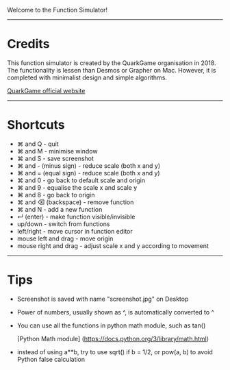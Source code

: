 Welcome to the Function Simulator!

***

# Credits
This function simulator is created by the QuarkGame organisation in 2018.
The functionality is lessen than Desmos or Grapher on Mac.
However, it is completed with minimalist design and simple algorithms.

[QuarkGame official website](https://jiziao6.wixsite.com/quarkgame)

***

# Shortcuts
* ⌘ and Q - quit
* ⌘ and M - minimise window
* ⌘ and S - save screenshot
* ⌘ and - (minus sign) - reduce scale (both x and y)
* ⌘ and = (equal sign) - reduce scale (both x and y)
* ⌘ and 0 - go back to default scale and origin
* ⌘ and 9 - equalise the scale x and scale y
* ⌘ and 8 - go back to origin
* ⌘ and ⌫ (backspace) - remove function
* ⌘ and N - add a new function
* ↵ (enter) - make function visible/invisible
* up/down - switch from functions
* left/right - move cursor in function editor
* mouse left and drag - move origin
* mouse right and drag - adjust scale x and y according to movement

***

# Tips
* Screenshot is saved with name "screenshot.jpg" on Desktop
* Power of numbers, usually shown as ^, is automatically converted to ^
* You can use all the functions in python math module, such as tan()

  [Python Math module] (https://docs.python.org/3/library/math.html)
  
* instead of using a**b, try to use sqrt() if b = 1/2, or pow(a, b) to avoid Python false calculation
